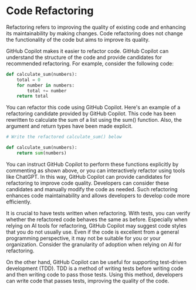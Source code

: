 # Code Refactoring

Refactoring refers to improving the quality of existing code and enhancing its maintainability by making changes. Code refactoring does not change the functionality of the code but aims to improve its quality.

GitHub Copilot makes it easier to refactor code.
GitHub Copilot can understand the structure of the code and provide candidates for recommended refactoring. For example, consider the following code:

```py
def calculate_sum(numbers):
    total = 0
    for number in numbers:
        total += number
    return total
```

You can refactor this code using GitHub Copilot. Here's an example of a refactoring candidate provided by GitHub Copilot. 
This code has been rewritten to calculate the sum of a list using the sum() function. Also, the argument and return types have been made explicit.

```py
# Write the refactored calculate_sum() below

def calculate_sum(numbers):
    return sum(numbers)
```

You can instruct GitHub Copilot to perform these functions explicitly by commenting as shown above, or you can interactively refactor using tools like ChatGPT.
In this way, GitHub Copilot can provide candidates for refactoring to improve code quality. Developers can consider these candidates and manually modify the code as needed. Such refactoring enhances code maintainability and allows developers to develop code more efficiently.

It is crucial to have tests written when refactoring.
With tests, you can verify whether the refactored code behaves the same as before.
Especially when relying on AI tools for refactoring, GitHub Copilot may suggest code styles that you do not usually use.
Even if the code is excellent from a general programming perspective, it may not be suitable for you or your organization.
Consider the granularity of adoption when relying on AI for refactoring.

On the other hand, GitHub Copilot can be useful for supporting test-driven development (TDD).
TDD is a method of writing tests before writing code and then writing code to pass those tests.
Using this method, developers can write code that passes tests, improving the quality of the code.
